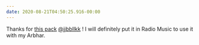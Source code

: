 ```yaml
---
date: 2020-08-21T04:50:25.916-00:00
---
```

Thanks for [this pack](https://freesound.org/people/jjbbllkk/packs/29900/) [@jjbbllkk](https://twitter.com/jjbbllkk) !
I will definitely put it in Radio Music to use it with my Arbhar.
